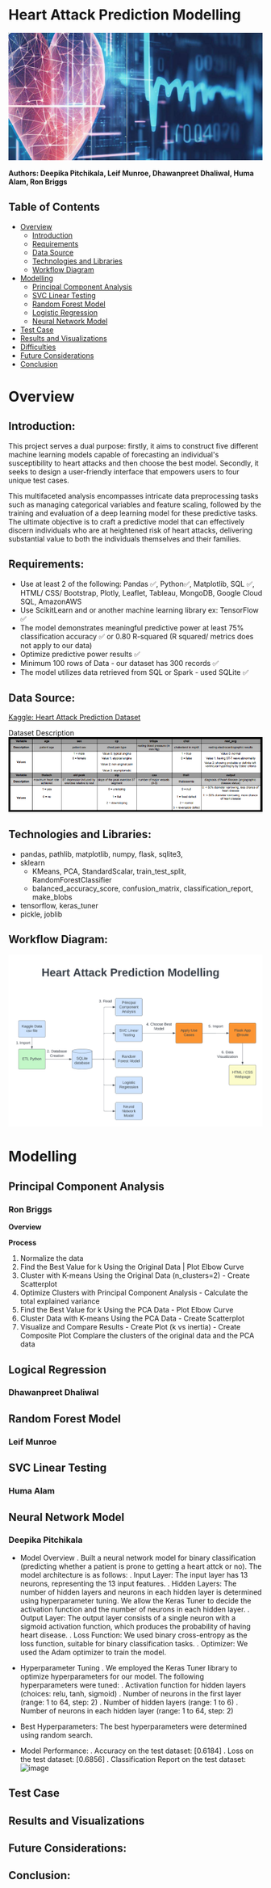 # Heart Attack Prediction Modelling

![header image](https://github.com/Deepika-GH/Project-4-HeartAttack_Analysis_Prediction/blob/main/Visuals/heart_title_header.jpg?raw=true)

**Authors: Deepika Pitchikala, Leif Munroe, Dhawanpreet Dhaliwal, Huma Alam, Ron Briggs**

## Table of Contents

- [Overview](#overview)
  - [Introduction](#introduction)
  - [Requirements](#requirements)
  - [Data Source](#data-source)
  - [Technologies and Libraries](#technologies-and-libraries)
  - [Workflow Diagram](#workflow-diagram)
- [Modelling](#modelling)
  - [Principal Component Analysis](#principal-component-analysis)
  - [SVC Linear Testing](#SVC-linear-testing)
  - [Random Forest Model](#random-forest-model)
  - [Logistic Regression](#Logistic-Regression)
  - [Neural Network Model](#neural-network-model)
- [Test Case](#test-case)
- [Results and Visualizations](#Results-and-Visualizations)
- [Difficulties](#difficulties)
- [Future Considerations](#Future-Considerations)
- [Conclusion](#conclusion)

# Overview

## Introduction:

This project serves a dual purpose: firstly, it aims to construct five different machine learning models capable of forecasting an individual's susceptibility to heart attacks and then choose the best model. Secondly, it seeks to design a user-friendly interface that empowers users to four unique test cases. 

This multifaceted analysis encompasses intricate data preprocessing tasks such as managing categorical variables and feature scaling, followed by the training and evaluation of a deep learning model for these predictive tasks. The ultimate objective is to craft a predictive model that can effectively discern individuals who are at heightened risk of heart attacks, delivering substantial value to both the individuals themselves and their families.

## Requirements:
- Use at least 2 of the following: Pandas ✅, Python✅, Matplotlib, SQL ✅, HTML/ CSS/ Bootstrap, Plotly, Leaflet, Tableau, MongoDB, Google Cloud SQL, AmazonAWS
- Use ScikitLearn and or another machine learning library ex: TensorFlow ✅
- The model demonstrates meaningful predictive power at least 75% classification accuracy ✅ or 0.80 R-squared (R squared/ metrics does not apply to our data)
- Optimize predictive power results ✅
- Minimum 100 rows of Data  - our dataset has 300 records ✅
- The model utilizes data retrieved from SQL or Spark - used SQLite ✅

## Data Source:

[Kaggle: Heart Attack Prediction Dataset](https://www.kaggle.com/datasets/rashikrahmanpritom/heart-attack-analysis-prediction-dataset?resource=download&page=2)

Dataset Description
![image](https://github.com/Deepika-GH/Project-4-HeartAttack_Analysis_Prediction/blob/main/Visuals/png%20plots%20and%20images/Dataset%20Description.png?raw=true)

## Technologies and Libraries:
- pandas, pathlib, matplotlib, numpy, flask, sqlite3, 
- sklearn
  - KMeans, PCA, StandardScalar, train_test_split, RandomForestClassifier
  - balanced_accuracy_score, confusion_matrix, classification_report, make_blobs
- tensorflow, keras_tuner
- pickle, joblib

## Workflow Diagram:
![image](https://github.com/Deepika-GH/Project-4-HeartAttack_Analysis_Prediction/blob/main/Visuals/png%20plots%20and%20images/Workflow%20Diagram.png?raw=true)

# Modelling

## Principal Component Analysis
### Ron Briggs

**Overview**

**Process**
1. Normalize the data
2. Find the Best Value for k Using the Original Data | Plot Elbow Curve  
3. Cluster with K-means Using the Original Data (n_clusters=2) - Create Scatterplot
4. Optimize Clusters with Principal Component Analysis - Calculate the total explained variance
5. Find the Best Value for k Using the PCA Data - Plot Elbow Curve
6. Cluster Data with K-means Using the PCA Data - Create Scatterplot
7. Visualize and Compare Results - Create Plot (k vs inertia) - Create Composite Plot Complare the clusters of the original data and the PCA data

## Logical Regression
### Dhawanpreet Dhaliwal

## Random Forest Model
### Leif Munroe

## SVC Linear Testing
### Huma Alam

## Neural Network Model
### Deepika Pitchikala
- Model Overview
. Built a neural network model for binary classification (predicting whether a patient is prone to getting a heart attck or no). The model architecture is as follows:
. Input Layer: The input layer has 13 neurons, representing the 13 input features.
. Hidden Layers: The number of hidden layers and neurons in each hidden layer is determined using hyperparameter tuning. We allow the Keras Tuner to decide the activation function and the number of neurons in each hidden layer.
. Output Layer: The output layer consists of a single neuron with a sigmoid activation function, which produces the probability of having heart disease.
. Loss Function: We used binary cross-entropy as the loss function, suitable for binary classification tasks.
. Optimizer: We used the Adam optimizer to train the model.
  
- Hyperparameter Tuning
. We employed the Keras Tuner library to optimize hyperparameters for our model. The following hyperparameters were tuned:
. Activation function for hidden layers (choices: relu, tanh, sigmoid)
. Number of neurons in the first layer (range: 1 to 64, step: 2)
. Number of hidden layers (range: 1 to 6)
. Number of neurons in each hidden layer (range: 1 to 64, step: 2)

- Best Hyperparameters: The best hyperparameters were determined using random search.

- Model Performance:
. Accuracy on the test dataset: [0.6184]
. Loss on the test dataset: [0.6856]
. Classification Report on the test dataset:
![image](https://github.com/Deepika-GH/Project-4-HeartAttack_Analysis_Prediction/assets/77449446/10405ec8-b022-4287-b5c3-3770dffa469b)

  
## Test Case

## Results and Visualizations

## Future Considerations:

## Conclusion:




